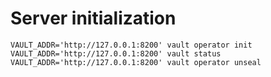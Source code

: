 

# Server initialization
```
VAULT_ADDR='http://127.0.0.1:8200' vault operator init
VAULT_ADDR='http://127.0.0.1:8200' vault status
VAULT_ADDR='http://127.0.0.1:8200' vault operator unseal
```
